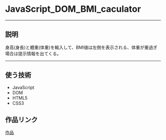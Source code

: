 # JavaScript_DOM_BMI_caculator
<hr>
<h2>説明</h2>
<p>身高(身長)と體重(体重)を輸入して、BMI値は左側を表示される、体重が重過ぎ場合は提示情報を出てくる。</p>
<hr>
<h2>使う技術</h2>
<ul>
  <li>JavaScript</li>
  <li>DOM</li>
  <li>HTML5</li>
  <li>CSS3</li>
</ul>
<h2>作品リンク</h2>
<a href="https://agrokb.github.io/JavaScript_DOM_BMI_caculator/">作品</a>
